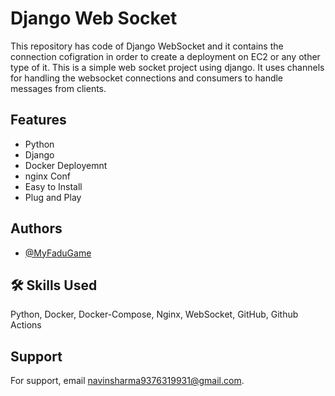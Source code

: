 
# Django Web Socket

This repository has code of Django WebSocket and it contains the connection cofigration in order to create a deployment on EC2 or any other type of it.
This is a simple web socket project using django. It uses channels for handling the websocket connections and consumers to handle messages from clients.


## Features

- Python
- Django
- Docker Deployemnt
- nginx Conf
- Easy to Install
- Plug and Play



## Authors

- [@MyFaduGame](https://www.github.com/MyFaduGame)


## 🛠 Skills Used
Python, Docker, Docker-Compose, Nginx, WebSocket, GitHub, Github Actions


## Support

For support, email navinsharma9376319931@gmail.com.


